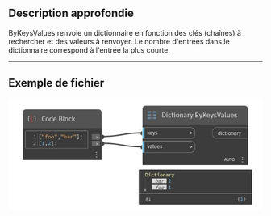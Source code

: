 ## Description approfondie
ByKeysValues renvoie un dictionnaire en fonction des clés (chaînes) à rechercher et des valeurs à renvoyer. Le nombre d'entrées dans le dictionnaire correspond à l'entrée la plus courte.
___
## Exemple de fichier

![ByKeysValues](./DesignScript.Builtin.Dictionary.ByKeysValues_img.jpg)

